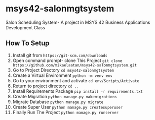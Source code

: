 # msys42-salonmgtsystem
Salon Scheduling System- A project in MSYS 42 Business Applications Development Class

## How To Setup
1. Install git from `https://git-scm.com/downloads`
2. Open command prompt- clone This Project `git clone https://github.com/mikaelaatan/msys42-salonmgtsystem.git`
3. Go to Project Directory `cd msys42-salonmgtsystem`
4. Create a Virtual Environment `python -m venv env`
5. Go to your environment and activate `cd env/Scripts/Activate`
6. Return to project directory  `cd ..`
7. Install Requirements Package `pip install -r requirements.txt`
8. Create Migration `python manage.py makemigrations`
9. Migrate Database `python manage.py migrate`
10. Create Super User `python manage.py createsuperuser`
11. Finally Run The Project `python manage.py runserver`
